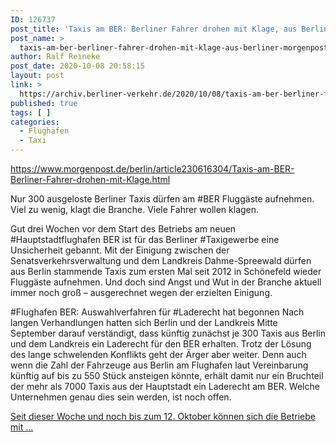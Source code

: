 ```yaml
---
ID: 126737
post_title: 'Taxis am BER: Berliner Fahrer drohen mit Klage, aus Berliner Morgenpost'
post_name: >
  taxis-am-ber-berliner-fahrer-drohen-mit-klage-aus-berliner-morgenpost
author: Ralf Reineke
post_date: 2020-10-08 20:58:15
layout: post
link: >
  https://archiv.berliner-verkehr.de/2020/10/08/taxis-am-ber-berliner-fahrer-drohen-mit-klage-aus-berliner-morgenpost/
published: true
tags: [ ]
categories:
  - Flughäfen
  - Taxi
---
```

https://www.morgenpost.de/berlin/article230616304/Taxis-am-BER-Berliner-Fahrer-drohen-mit-Klage.html

Nur 300 ausgeloste Berliner Taxis dürfen am #BER Fluggäste aufnehmen. Viel zu wenig, klagt die Branche. Viele Fahrer wollen klagen.

Gut drei Wochen vor dem Start des Betriebs am neuen #Hauptstadtflughafen BER ist für das Berliner #Taxigewerbe eine Unsicherheit gebannt. Mit der Einigung zwischen der Senatsverkehrsverwaltung und dem Landkreis Dahme-Spreewald dürfen aus Berlin stammende Taxis zum ersten Mal seit 2012 in Schönefeld wieder Fluggäste aufnehmen. Und doch sind Angst und Wut in der Branche aktuell immer noch groß – ausgerechnet wegen der erzielten Einigung.

#Flughafen BER: Auswahlverfahren für #Laderecht hat begonnen
Nach langen Verhandlungen hatten sich Berlin und der Landkreis Mitte September darauf verständigt, dass künftig zunächst je 300 Taxis aus Berlin und dem Landkreis ein Laderecht für den BER erhalten. Trotz der Lösung des lange schwelenden Konflikts geht der Ärger aber weiter. Denn auch wenn die Zahl der Fahrzeuge aus Berlin am Flughafen laut Vereinbarung künftig auf bis zu 550 Stück ansteigen könnte, erhält damit nur ein Bruchteil der mehr als 7000 Taxis aus der Hauptstadt ein Laderecht am BER. Welche Unternehmen genau dies sein werden, ist noch offen.

<a href="https://www.morgenpost.de/berlin/article230616304/Taxis-am-BER-Berliner-Fahrer-drohen-mit-Klage.html">Seit dieser Woche und noch bis zum 12. Oktober können sich die Betriebe mit ...</a>